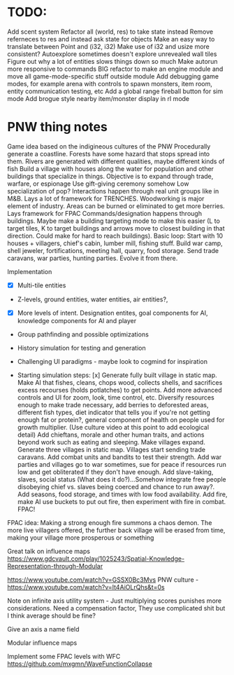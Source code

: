 # TODO:

Add scent system
Refactor all (world, res) to take state instead
Remove referneces to res and instead ask state for objects
Make an easy way to translate between Point and (i32, i32)
Make use of i32 and usize more consistent?
Autoexplore sometimes doesn't explore unrevealed wall tiles
Figure out why a lot of entities slows things down so much
Make autorun more responsive to commands
BIG refactor to make an engine module and move all game-mode-specific stuff outside module
Add debugging game modes, for example arena with controls to spawn monsters, item room, entity communication testing, etc
Add a global range fireball button for sim mode
Add brogue style nearby item/monster display in rl mode

# PNW thing notes

Game idea based on the indigineous cultures of the PNW
Procedurally generate a coastline. Forests have some hazard that stops spread into them. Rivers are generated with different qualities, maybe different kinds of fish
Build a village with houses along the water for population and other buildings that specialize in things.
Objective is to expand through trade, warfare, or espionage
Use gift-giving ceremony somehow
Low specialization of pop? 
Interactions happen through real unit groups like in M&B. Lays a lot of framework for TRENCHES.
Woodworking is major element of industry. Areas can be burned or eliminated to get more berries. Lays framework for FPAC
Commands/designation happens through buildings. Maybe make a building targeting mode to make this easier (L to target tiles, K to target buildings and arrows move to closest building in that direction. Could make for hard to reach buildings).
Basic loop: Start with 10 houses + villagers, chief's cabin, lumber mill, fishing stuff. Build war camp, shell jeweler, fortifications, meeting hall, quarry, food storage. Send trade caravans, war parties, hunting parties. Evolve it from there.

Implementation
- [x] Multi-tile entities
- Z-levels, ground entities, water entities, air entities?, 
- [x] More levels of intent. Designation entites, goal components for AI, knowledge components for AI and player
- Group pathfinding and possible optimizations
- History simulation for testing and generation
- Challenging UI paradigms - maybe look to cogmind for inspiration

- Starting simulation steps: 
[x] Generate fully built village in static map.
Make AI that fishes, cleans, chops wood, collects shells, and sacrifices excess recourses (holds potlatches) to get points. 
Add more advanced controls and UI for zoom, look, time control, etc. 
Diversify resources enough to make trade necessary, add berries to deforested areas, different fish types, diet indicator that tells you if you're not getting enough fat or protein?, general component of health on people used for growth multiplier. (Use culture video at this point to add ecological detail)
Add chieftans, morale and other human traits, and actions beyond work such as eating and sleeping.
Make villages expand. 
Generate three villages in static map. 
Villages start sending trade caravans. 
Add combat units and bandits to test their strength. 
Add war parties and villages go to war sometimes, sue for peace if resources run low and get obliterated if they don't have enough. 
Add slave-taking, slaves, social status (What does it do?)...Somehow integrate free people disobeying chief vs. slaves being coerced and chance to run away?.
Add seasons, food storage, and times with low food availability.
Add fire, make AI use buckets to put out fire, then experiment with fire in combat. FPAC!


FPAC idea: Making a strong enough fire summons a chaos demon. The more live villagers offered, the further back village will be erased from time, making your village more prosperous or something


Great talk on influence maps https://www.gdcvault.com/play/1025243/Spatial-Knowledge-Representation-through-Modular

https://www.youtube.com/watch?v=GSSX0Bc3Mvs
PNW culture - https://www.youtube.com/watch?v=It4AiOLrQhs&t=0s





Note on infinite axis utility system - Just multiplying scores punishes more considerations. Need a compensation factor, They use complicated shit but I think average should be fine?

Give an axis a name field


Modular influence maps


Implement some FPAC levels with WFC https://github.com/mxgmn/WaveFunctionCollapse
